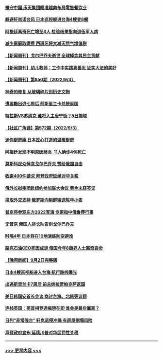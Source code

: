 #### [撤守中国 乐天集团瞄准越南布局零售餐饮业](../pages/prog202/a103518275.md?t=09041501) 
#### [躲避轩岚诺台风 日本巡视舰进台海4艘变8艘](../pages/prog202/a103518225.md?t=09041501) 
#### [阿根廷离奇死亡增至4人 检验结果指向退伍军人病](../pages/prog202/a103518210.md?t=09041501) 
#### [减少家庭取暖费 西班牙将大减天然气增值税](../pages/prog202/a103517938.md?t=09041501) 
#### [【新闻周刊】戈尔巴乔夫逝世 全球悼念其民主贡献](../pages/prog202/a103518020.md?t=09041501) 
#### [【新闻周刊】幼儿教师：工作中实践真善忍 证实大法的美好](../pages/prog202/a103518024.md?t=09041501) 
#### [【新闻周刊】第850期（2022/9/3）](../pages/prog202/a103518030.md?t=09041501) 
#### [神奇的修复 从玻璃碎片到历史文物](../pages/prog202/a103517944.md?t=09041501) 
#### [遭罢黜出逃七周后 前斯里兰卡总统返国](../pages/prog202/a103517946.md?t=09041501) 
#### [特拉斯VS苏纳克 谁将入主唐宁街？5日揭晓](../pages/prog202/a103517936.md?t=09041501) 
#### [【社区广角镜】第572期（2022/9/3）](../pages/prog202/a103517911.md?t=09041501) 
#### [迷你厨房庵 日本匠心打造的温暖厨房](../pages/prog202/a103517899.md?t=09041501) 
#### [阿根廷发现不明原因肺炎  11人确诊4例死亡](../pages/prog202/a103517874.md?t=09041501) 
#### [莫斯科民众悼念戈尔巴乔夫 赞给俄国自由](../pages/prog202/a103517826.md?t=09041501) 
#### [收逾400件请求 拜登政府延续对华关税](../pages/prog202/a103517837.md?t=09041501) 
#### [俄外长拟率团赴纽约参加联大会议 至今未获签证](../pages/prog202/a103517805.md?t=09041501) 
#### [换取外交支持 俄罗斯向朝鲜输送陈年小麦](../pages/prog202/a103517752.md?t=09041501) 
#### [普京将参观东方2022军演 专家指中俄鲁莽行事](../pages/prog202/a103517749.md?t=09041501) 
#### [无普京 俄国人排长队告别戈尔巴乔夫](../pages/prog202/a103517743.md?t=09041501) 
#### [时隔4年 日本将在10地演练防空避难](../pages/prog202/a103517658.md?t=09041501) 
#### [路克石油CEO死因成谜 俄国今年8商界人士离奇丧命](../pages/prog202/a103517644.md?t=09041501) 
#### [【晚间新闻】9月2日完整版](../pages/prog202/a103517464.md?t=09041501) 
#### [日本4艘巡视船进入台海 航行路线曝光](../pages/prog202/a103517508.md?t=09041501) 
#### [出逃斯里兰卡7周后 前总统拉贾帕克萨返国](../pages/prog202/a103517566.md?t=09041501) 
#### [美日韩国安首长会谈 商讨台海、北韩等议题](../pages/prog202/a103517529.md?t=09041501) 
#### [连线英国：英首相竞选揭晓在即 谁会是最后赢家？](../pages/prog202/a103517525.md?t=09041501) 
#### [日列“非常强台” 轩岚诺侵冲绳 有房屋倒塌风险](../pages/prog202/a103517556.md?t=09041501) 
#### [拜登政府宣布 延续川普对华惩罚性关税](../pages/prog202/a103517494.md?t=09041501) 

----
#### [ >>> 更早内容 <<< ](../indexes/prog202-earlier.md)
